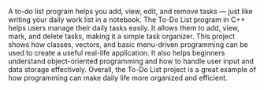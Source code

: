 A to-do list program helps you add, view, edit, and remove tasks — just like writing your daily work list in a notebook.
The To-Do List program in C++ helps users manage their daily tasks easily.
It allows them to add, view, mark, and delete tasks, making it a simple task organizer.
This project shows how classes, vectors, and basic menu-driven programming can be used to create a useful real-life application.
It also helps beginners understand object-oriented programming and how to handle user input and data storage effectively.
Overall, the To-Do List project is a great example of how programming can make daily life more organized and efficient. 
